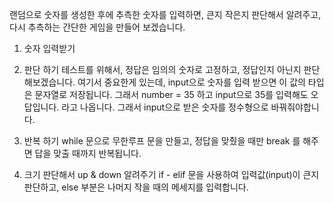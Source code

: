 랜덤으로 숫자를 생성한 후에 추측한 숫자를 입력하면, 큰지 작은지 판단해서 알려주고, 다시 추측하는 간단한 게임을 만들어 보겠습니다.


1. 숫자 입력받기 


2. 판단 하기 
테스트를 위해서, 정답은 임의의 숫자로 고정하고, 정답인지 아닌지 판단해보겠습니다. 
여기서 중요한게 있는데, input으로 숫자를 입력 받으면 이 값의 타입은 문자열로 저장됩니다. 
그래서 number = 35 하고 input으로 35를 입력해도 오답입니다. 라고 나옵니다. 
그래서 input으로 받은 숫자를 정수형으로 바꿔줘야합니다. 


3. 반복 하기 
while 문으로 무한루프 문을 만들고, 정답을 맞췄을 때만 break 를 해주면 답을 맞출 때까지 반복됩니다. 


4. 크기 판단해서 up & down 알려주기
if - elif 문을 사용하여 입력값(input)이 큰지 판단하고, else 부분은 나머지 작을 때의 메세지를 입력합니다. 